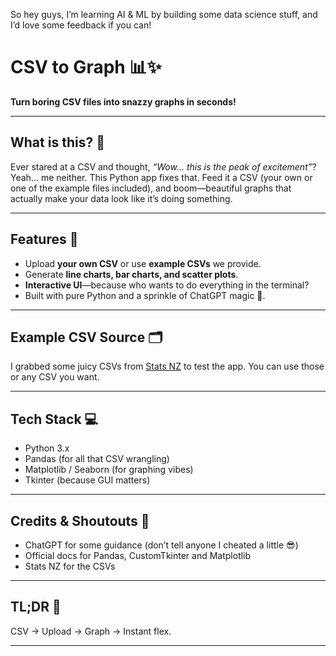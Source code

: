 So hey guys, I’m learning AI & ML by building some data science stuff, and I’d love some feedback if you can!
# CSV to Graph 📊✨

**Turn boring CSV files into snazzy graphs in seconds!**

---

## What is this? 🤔

Ever stared at a CSV and thought, *“Wow… this is the peak of excitement”*? Yeah… me neither.
This Python app fixes that. Feed it a CSV (your own or one of the example files included), and boom—beautiful graphs that actually make your data look like it’s doing something.

---

## Features 🚀

* Upload **your own CSV** or use **example CSVs** we provide.
* Generate **line charts, bar charts, and scatter plots**.
* **Interactive UI**—because who wants to do everything in the terminal?
* Built with pure Python and a sprinkle of ChatGPT magic 💫.

---

## Example CSV Source 🗂

I grabbed some juicy CSVs from [Stats NZ](https://www.stats.govt.nz/large-datasets/csv-files-for-download/) to test the app. You can use those or any CSV you want.

---

## Tech Stack 💻

* Python 3.x
* Pandas (for all that CSV wrangling)
* Matplotlib / Seaborn (for graphing vibes)
* Tkinter (because GUI matters)

---


## Credits & Shoutouts 🙌

* ChatGPT for some guidance (don’t tell anyone I cheated a little 😎)
* Official docs for Pandas, CustomTkinter and Matplotlib
* Stats NZ for the CSVs

---

## TL;DR 📝

CSV → Upload → Graph → Instant flex.

---
